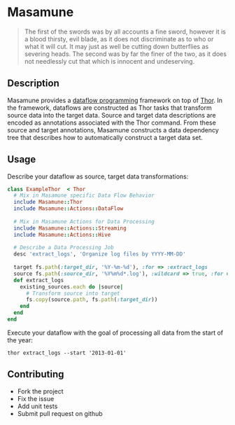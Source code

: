 Masamune
========
> The first of the swords was by all accounts a fine sword, however it is a blood thirsty, evil blade, as it does not discriminate as to who or what it will cut. It may just as well be cutting down butterflies as severing heads. The second was by far the finer of the two, as it does not needlessly cut that which is innocent and undeserving.


Description
------------
Masamune provides a [dataflow programming](http://en.wikipedia.org/wiki/Dataflow_programming) framework on top of [Thor](http://whatisthor.com/). In the framework, dataflows are constructed as Thor tasks that transform  source data into the target data. Source and target data descriptions are encoded as annotations associated with the Thor command. From these source and target annotations, Masamune constructs a data dependency tree that describes how to automatically construct a target data set.  

Usage
----------

Describe your dataflow as source, target data transformations: 
```ruby
class ExampleThor  < Thor
  # Mix in Masamune specific Data Flow Behavior
  include Masamune::Thor
  include Masamune::Actions::DataFlow
  
  # Mix in Masamune Actions for Data Processing
  include Masamune::Actions::Streaming
  include Masamune::Actions::Hive
  
  # Describe a Data Processing Job
  desc 'extract_logs', 'Organize log files by YYYY-MM-DD'
  
  target fs.path(:target_dir, '%Y-%m-%d'), :for => :extract_logs
  source fs.path(:source_dir, '%Y%m%d*.log'), :wildcard => true, :for => :extract_logs
  def extract_logs
    existing_sources.each do |source|
      # Transform source into target
      fs.copy(source.path, fs.path(:target_dir))
    end
  end
end
```

Execute your dataflow with the goal of processing all data from the start of the year:

```
thor extract_logs --start '2013-01-01'
```

Contributing
---------------
 
* Fork the project
* Fix the issue
* Add unit tests
* Submit pull request on github
